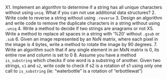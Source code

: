 X1. Implement an algorithm to determine if a string has all unique characters without using `uniq`. What if you can not use additional data structures?
2. Write code to reverse a string without using `.reverse`
3. Design an algorithm and write code to remove the duplicate characters in a string without using `.uniq`
4. Write a method to decide if two strings are anagrams or not
X5. Write a method to replace all spaces in a string with ‘%20’ without `.gsub` or `.sub`
6. Given an image represented by an NxN matrix, where each pixel in the image is 4 bytes, write a method to rotate the image by 90 degrees.
7. Write an algorithm such that if any single element in an MxN matrix is 0, its entire row and column is set to 0
8. Assume you have a method `is_substring` which checks if one word is a substring of another. Given two strings, `s1` and `s2`, write code to check if s2 is a rotation of s1 using only one call to `is_substring` (ie: “waterbottle” is a rotation of “erbottlewat”)
